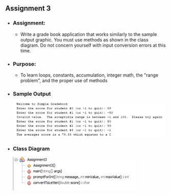 ## Assignment 3

- ### Assignment: 

 	- Write a grade book application that works similarly to the sample output graphic. You must use methods as shown in the class diagram. Do not concern yourself with input conversion errors at this time.

- ### Purpose: 

  - To learn loops, constants, accumulation, integer math, the "range problem", and the proper use of methods

- ### Sample Output
	![Mock-Up](./Assignment3a.png)
- ### Class Diagram
	![Mock-Up](./Assignment3b.png)